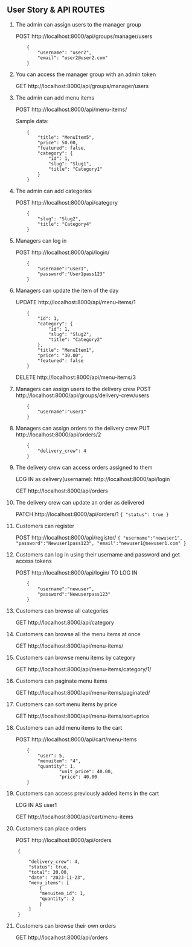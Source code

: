 ## User Story & API ROUTES

1.	The admin can assign users to the manager group

    POST http://localhost:8000/api/groups/manager/users

    ```
        {
            "username": "user2",
            "email": "user2@user2.com"
        }
    ```
    
     
2.	You can access the manager group with an admin token

    GET http://localhost:8000/api/groups/manager/users

3.	The admin can add menu items 

    POST http://localhost:8000/api/menu-items/

    Sample data:

    ```
        {
            "title": "MenuItem5",
            "price": 50.00,
            "featured": false,
            "category": {
                "id": 1,
                "slug": "Slug1",
                "title": "Category1"
            }
        }
    ```

4.	The admin can add categories

    POST http://localhost:8000/api/category

    ```
        {
            "slug": "Slug2",
            "title": "Category4"
        }
    ```

5.	Managers can log in 

    POST http://localhost:8000/api/login/

    ```
        {
            "username":"user1",
            "password":"User1pass123"
        }
    ```
    
6.	Managers can update the item of the day

    UPDATE http://localhost:8000/api/menu-items/1

    ```
        {
            "id": 1,
            "category": {
                "id": 1,
                "slug": "Slug2",
                "title": "Category2"
            },
            "title": "MenuItem1",
            "price": "30.00",
            "featured": false
        }
    ```

    DELETE http://localhost:8000/api/menu-items/3

7.	Managers can assign users to the delivery crew
    POST http://localhost:8000/api/groups/delivery-crew/users
    ```
        {
            "username":"user1"
        }
    ```

8.	Managers can assign orders to the delivery crew
    PUT http://localhost:8000/api/orders/2
    ```
        {
            "delivery_crew": 4
        }
    ```

9.	The delivery crew can access orders assigned to them

    LOG IN as delivery(username): http://localhost:8000/api/login
    
    GET http://localhost:8000/api/orders

10.	The delivery crew can update an order as delivered

    PATCH http://localhost:8000/api/orders/1
        ```
        {
            "status": true
        }
        ```

11.	Customers can register

    POST http://localhost:8000/api/register/
        ```
        {
            "username":"newuser1",
            "password":"Newuser1pass123",
            "email":"newuser1@newuser1.com"
        }
        ```

12.	Customers can log in using their username and password and get access tokens

    POST http://localhost:8000/api/login/ TO LOG IN

    ```
        {
            "username":"newuser",
            "password":"Newuserpass123"
        }
    ```

13.	Customers can browse all categories 

    GET http://localhost:8000/api/category

14.	Customers can browse all the menu items at once

    GET http://localhost:8000/api/menu-items/

15.	Customers can browse menu items by category

    GET http://localhost:8000/api/menu-items/category/1/

16.	Customers can paginate menu items

    GET http://localhost:8000/api/menu-items/paginated/

17.	Customers can sort menu items by price

    GET http://localhost:8000/api/menu-items/sort=price

18.	Customers can add menu items to the cart

    POST http://localhost:8000/api/cart/menu-items

    ```
        {
            "user": 5,
            "menuitem": "4",
            "quantity": 1,
                    "unit_price": 40.00,
                    "price": 40.00
        }
    ```

19.	Customers can access previously added items in the cart

    LOG IN AS user1

    GET http://localhost:8000/api/cart/menu-items

20.	Customers can place orders

    POST http://localhost:8000/api/orders

```
    {
  
        "delivery_crew": 4, 
        "status": true,
        "total": 20.00,
        "date": "2023-11-23",
        "menu_items": [
            {
            "menuitem_id": 1, 
            "quantity": 2
            }
        ]    
    }
```

21.	Customers can browse their own orders

    GET http://localhost:8000/api/orders

